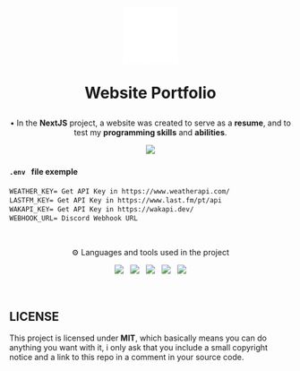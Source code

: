 <!--Heading-->
<h1 align='center'>
	<img src='.github/pedrovisk_logo.png' alt='Logo' width='100px' height='100px' />
	<p>
		<strong>
			Website Portfolio
		</strong>
	</p>
</h1>
<p align='center'>
	• In the <strong>NextJS</strong> project, a website was created to serve as a <strong>resume</strong>, and to test my <strong>programming skills</strong> and <strong>abilities</strong>.
</p>
<p align='center'>
  <a href='https://pedrovisk.ml/'>
    <img src='https://img.shields.io/badge/Website-black?style=for-the-badge&logo=next.js&logoColor=white' />
  </a>
</p>
<!--/Heading-->

#### **`.env ` file exemple**
```
WEATHER_KEY= Get API Key in https://www.weatherapi.com/
LASTFM_KEY= Get API Key in https://www.last.fm/pt/api
WAKAPI_KEY= Get API Key in https://wakapi.dev/
WEBHOOK_URL= Discord Webhook URL
```

<!--Section-->
<br />
<p align='center'>
  ⚙️ Languages and tools used in the project
</p>
<p align='center'>
  <img src='https://img.shields.io/badge/Next-black?style=for-the-badge&logo=next.js&logoColor=white' />&nbsp;&nbsp;
  <img src='https://img.shields.io/badge/TailwindCSS-%234ED1C5?style=for-the-badge&logo=tailwindcss&logoColor=white' />&nbsp;&nbsp;
  <img src='https://img.shields.io/badge/i18next-98fb98?style=for-the-badge&logo=i18next&logoColor=white' />&nbsp;&nbsp;
  <img src='https://img.shields.io/badge/Framer-black?style=for-the-badge&logo=framer&logoColor=blue' />&nbsp;&nbsp;
  <img src='https://img.shields.io/badge/daisyui-f49700?style=for-the-badge&logo=daisyui&logoColor=white' />
</p>
<br/>
<!--/Section-->

<!--Footer-->
<h2>
	LICENSE
</h2>
<p>
	This project is licensed under <strong>MIT</strong>, which basically means you can do anything you want with it, i only ask that you include a small copyright notice and a link to this repo in a comment in your source code.
</p>
<!--/Footer-->
